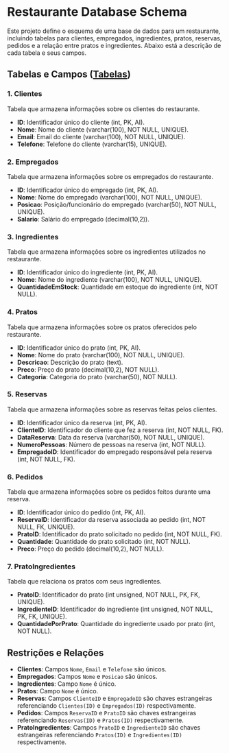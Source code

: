 # Restaurante Database Schema

Este projeto define o esquema de uma base de dados para um restaurante, incluindo tabelas para clientes, empregados, ingredientes, pratos, reservas, pedidos e a relação entre pratos e ingredientes. Abaixo está a descrição de cada tabela e seus campos.

## Tabelas e Campos ([Tabelas](https://github.com/pinhers/SQL-Restaurante/blob/main/SQL/create-tables.sql))

### 1. Clientes
Tabela que armazena informações sobre os clientes do restaurante.

- **ID**: Identificador único do cliente (int, PK, AI).
- **Nome**: Nome do cliente (varchar(100), NOT NULL, UNIQUE).
- **Email**: Email do cliente (varchar(100), NOT NULL, UNIQUE).
- **Telefone**: Telefone do cliente (varchar(15), UNIQUE).

### 2. Empregados
Tabela que armazena informações sobre os empregados do restaurante.

- **ID**: Identificador único do empregado (int, PK, AI).
- **Nome**: Nome do empregado (varchar(100), NOT NULL, UNIQUE).
- **Posicao**: Posição/funcionário do empregado (varchar(50), NOT NULL, UNIQUE).
- **Salario**: Salário do empregado (decimal(10,2)).

### 3. Ingredientes
Tabela que armazena informações sobre os ingredientes utilizados no restaurante.

- **ID**: Identificador único do ingrediente (int, PK, AI).
- **Nome**: Nome do ingrediente (varchar(100), NOT NULL, UNIQUE).
- **QuantidadeEmStock**: Quantidade em estoque do ingrediente (int, NOT NULL).

### 4. Pratos
Tabela que armazena informações sobre os pratos oferecidos pelo restaurante.

- **ID**: Identificador único do prato (int, PK, AI).
- **Nome**: Nome do prato (varchar(100), NOT NULL, UNIQUE).
- **Descricao**: Descrição do prato (text).
- **Preco**: Preço do prato (decimal(10,2), NOT NULL).
- **Categoria**: Categoria do prato (varchar(50), NOT NULL).

### 5. Reservas
Tabela que armazena informações sobre as reservas feitas pelos clientes.

- **ID**: Identificador único da reserva (int, PK, AI).
- **ClienteID**: Identificador do cliente que fez a reserva (int, NOT NULL, FK).
- **DataReserva**: Data da reserva (varchar(50), NOT NULL, UNIQUE).
- **NumeroPessoas**: Número de pessoas na reserva (int, NOT NULL).
- **EmpregadoID**: Identificador do empregado responsável pela reserva (int, NOT NULL, FK).

### 6. Pedidos
Tabela que armazena informações sobre os pedidos feitos durante uma reserva.

- **ID**: Identificador único do pedido (int, PK, AI).
- **ReservaID**: Identificador da reserva associada ao pedido (int, NOT NULL, FK, UNIQUE).
- **PratoID**: Identificador do prato solicitado no pedido (int, NOT NULL, FK).
- **Quantidade**: Quantidade do prato solicitado (int, NOT NULL).
- **Preco**: Preço do pedido (decimal(10,2), NOT NULL).

### 7. PratoIngredientes
Tabela que relaciona os pratos com seus ingredientes.

- **PratoID**: Identificador do prato (int unsigned, NOT NULL, PK, FK, UNIQUE).
- **IngredienteID**: Identificador do ingrediente (int unsigned, NOT NULL, PK, FK, UNIQUE).
- **QuantidadePorPrato**: Quantidade do ingrediente usado por prato (int, NOT NULL).

## Restrições e Relações

- **Clientes**: Campos `Nome`, `Email` e `Telefone` são únicos.
- **Empregados**: Campos `Nome` e `Posicao` são únicos.
- **Ingredientes**: Campo `Nome` é único.
- **Pratos**: Campo `Nome` é único.
- **Reservas**: Campos `ClienteID` e `EmpregadoID` são chaves estrangeiras referenciando `Clientes(ID)` e `Empregados(ID)` respectivamente.
- **Pedidos**: Campos `ReservaID` e `PratoID` são chaves estrangeiras referenciando `Reservas(ID)` e `Pratos(ID)` respectivamente.
- **PratoIngredientes**: Campos `PratoID` e `IngredienteID` são chaves estrangeiras referenciando `Pratos(ID)` e `Ingredientes(ID)` respectivamente.
